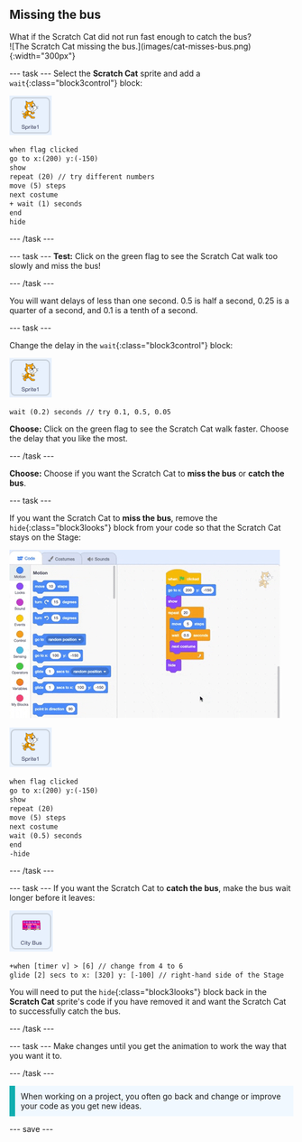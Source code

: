 ## Missing the bus

<div style="display: flex; flex-wrap: wrap">
<div style="flex-basis: 200px; flex-grow: 1; margin-right: 15px;">
What if the Scratch Cat did not run fast enough to catch the bus?
</div>
<div>
![The Scratch Cat missing the bus.](images/cat-misses-bus.png){:width="300px"}
</div>
</div>

--- task ---
Select the **Scratch Cat** sprite and add a `wait`{:class="block3control"} block:

![The Scratch Cat sprite.](images/scratch-cat-sprite.png)

```blocks3
when flag clicked
go to x:(200) y:(-150) 
show
repeat (20) // try different numbers
move (5) steps 
next costume 
+ wait (1) seconds
end
hide
```
--- /task ---

--- task ---
**Test:** Click on the green flag to see the Scratch Cat walk too slowly and miss the bus!

--- /task ---

You will want delays of less than one second. 0.5 is half a second, 0.25 is a quarter of a second, and 0.1 is a tenth of a second. 

--- task ---

Change the delay in the `wait`{:class="block3control"} block:

![The Scratch Cat sprite.](images/scratch-cat-sprite.png)

```blocks3
wait (0.2) seconds // try 0.1, 0.5, 0.05
```

**Choose:** Click on the green flag to see the Scratch Cat walk faster. Choose the delay that you like the most.

--- /task ---

**Choose:** Choose if you want the Scratch Cat to **miss the bus** or **catch the bus**.

--- task ---

If you want the Scratch Cat to **miss the bus**, remove the `hide`{:class="block3looks"} block from your code so that the Scratch Cat stays on the Stage:

![](images/removing-blocks-at-script-ends.gif)

![The Scratch Cat sprite.](images/scratch-cat-sprite.png)

```blocks3
when flag clicked
go to x:(200) y:(-150) 
show
repeat (20) 
move (5) steps 
next costume
wait (0.5) seconds 
end
-hide
```
--- /task ---

--- task ---
If you want the Scratch Cat to **catch the bus**, make the bus wait longer before it leaves:

![The City Bus sprite.](images/bus-sprite.png)

```blocks3
+when [timer v] > [6] // change from 4 to 6
glide [2] secs to x: [320] y: [-100] // right-hand side of the Stage
```

You will need to put the `hide`{:class="block3looks"} block back in the **Scratch Cat** sprite's code if you have removed it and want the Scratch Cat to successfully catch the bus.

--- /task ---

--- task ---
Make changes until you get the animation to work the way that you want it to.

--- /task ---

<p style="border-left: solid; border-width:10px; border-color: #0faeb0; background-color: aliceblue; padding: 10px;">
When working on a project, you often go back and change or improve your code as you get new ideas. 
</p>

--- save ---


